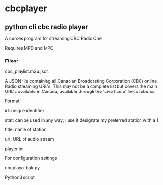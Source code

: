 # cbcplayer
python cli cbc radio player
---------------------------

A curses program for streaming CBC Radio One

Requires MPD and MPC

### Files:

cbc_playlist.m3u.json

A JSON file containing all Canadian Broadcasting Corporation (CBC) online Radio streaming URL's. This may not be a complete list but covers the main URL's available in Canada, available through the 'Live Radio' link at cbc.ca

Format:

id: unique identifier

stat: can be used in any way; I use it designate my preferred station with a 1

title: name of station

url: URL of audio stream

player.ini

For configuration settings

cbcplayer.bak.py

Python3 script

